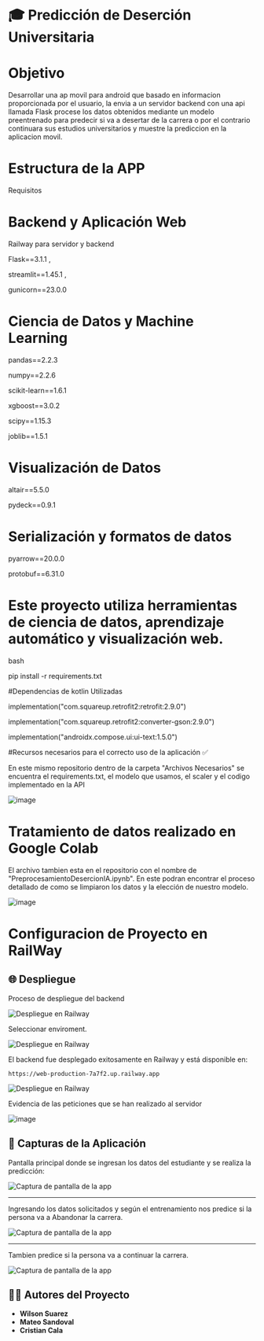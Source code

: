 # 🎓 Predicción de Deserción Universitaria

# Objetivo
Desarrollar una ap movil para android que basado en informacion proporcionada por el usuario, la envia a un servidor backend con una api llamada Flask
procese los datos obtenidos mediante un modelo preentrenado para predecir si va a desertar de la carrera o por el contrario continuara sus estudios universitarios y muestre 
la prediccion en la aplicacion movil.







# Estructura de la APP
Requisitos

# Backend y Aplicación Web

Railway para servidor y backend

Flask==3.1.1 ,

streamlit==1.45.1 ,

gunicorn==23.0.0  

# Ciencia de Datos y Machine Learning
pandas==2.2.3

numpy==2.2.6

scikit-learn==1.6.1

xgboost==3.0.2

scipy==1.15.3

joblib==1.5.1

# Visualización de Datos
altair==5.5.0

pydeck==0.9.1

# Serialización y formatos de datos
pyarrow==20.0.0

protobuf==6.31.0


# Este proyecto utiliza herramientas de ciencia de datos, aprendizaje automático y visualización web. 

bash

pip install -r requirements.txt



#Dependencias de kotlin Utilizadas

implementation("com.squareup.retrofit2:retrofit:2.9.0")

implementation("com.squareup.retrofit2:converter-gson:2.9.0")

implementation("androidx.compose.ui:ui-text:1.5.0")

#Recursos necesarios para el correcto uso de la aplicación ✅

En este mismo repositorio dentro de la carpeta "Archivos Necesarios" se encuentra el requirements.txt, el modelo que usamos, el scaler y el codigo implementado en la API

![image](https://github.com/user-attachments/assets/d2632f19-b5f5-40c0-b791-5cdd8d7639ce)


# Tratamiento de datos realizado en Google Colab

El archivo tambien esta en el repositorio con el nombre de "PreprocesamientoDesercionIA.ipynb". En este podran encontrar el proceso detallado de como se limpiaron los datos y la elección de nuestro modelo.

![image](https://github.com/user-attachments/assets/4f90981d-0ca7-46e1-99a4-083e5ceaef08)



# Configuracion de Proyecto en RailWay

## 🌐 Despliegue

Proceso de despliegue del backend


![Despliegue en Railway](https://github.com/amgito1648/clase-inteligencia-artificial/raw/main/Capturas/Railway.png) 

 Seleccionar enviroment.
 
 ![Despliegue en Railway](https://github.com/amgito1648/clase-inteligencia-artificial/raw/main/Capturas/railway1.jpeg) 


El backend fue desplegado exitosamente en Railway y está disponible en:

`https://web-production-7a7f2.up.railway.app`

![Despliegue en Railway](https://github.com/amgito1648/clase-inteligencia-artificial/raw/main/Capturas/proyecto_ia_railway.png) 


Evidencia de las peticiones que se han realizado al servidor

![image](https://github.com/user-attachments/assets/d776c164-d9de-4516-bec7-1b6e9146a555)




## 📱 Capturas de la Aplicación

Pantalla principal donde se ingresan los datos del estudiante y se realiza la predicción:

![Captura de pantalla de la app](https://github.com/amgito1648/clase-inteligencia-artificial/raw/main/Capturas/predict0.jpeg)



---

Ingresando los datos solicitados  y según el entrenamiento nos predice si la persona va a Abandonar la carrera.

![Captura de pantalla de la app](https://github.com/amgito1648/clase-inteligencia-artificial/raw/main/Capturas/predict2.jpeg)


---
 Tambien  predice si la persona va a continuar la carrera.

![Captura de pantalla de la app](https://github.com/amgito1648/clase-inteligencia-artificial/raw/main/Capturas/predict3.jpeg)




## 👨‍💻 Autores del Proyecto

- **Wilson Suarez**
- **Mateo Sandoval**
- **Cristian Cala**




